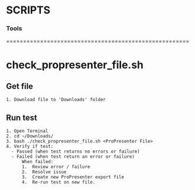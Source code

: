 # SCRIPTS

### Tools

======================================================
# check_propresenter_file.sh

## Get file
```
1. Download file to 'Downloads' folder
```


## Run test
```
1. Open Terminal
2. cd ~/Downloads/
3. bash ./check_propresenter_file.sh <ProPresenter File>
4. Verify if test:
  - Passed (when test returns no errors or failure)
  - Failed (when test return an error or failure)
      When failed:
      1.  Review error / failure
      2.  Resolve issue
      3.  Create new ProPresenter export file
      4.  Re-run test on new file.
```
